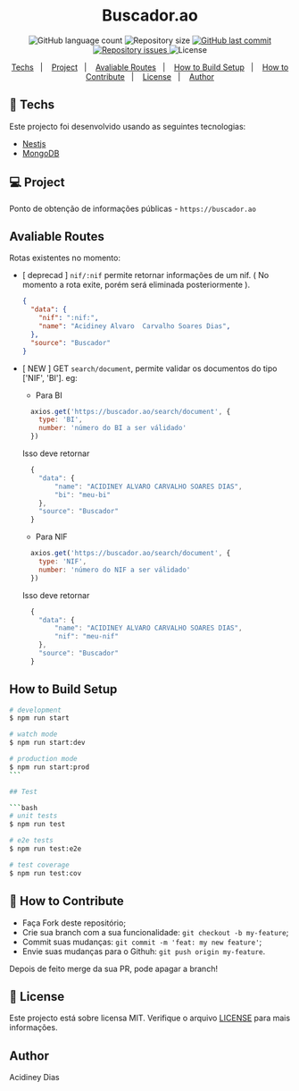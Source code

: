 <h1 align="center">
    Buscador.ao
</h1>
<p align="center">
    <img alt="GitHub language count" src="https://img.shields.io/github/languages/count/acidiney/buscador-ao">
  	<img alt="Repository size" src="https://img.shields.io/github/repo-size/acidiney/buscador-ao">
  	<a href="https://github.com/acidiney/buscador-ao/commits/master">
    	<img alt="GitHub last commit" src="https://img.shields.io/github/last-commit/acidiney/buscador-ao">
  	</a>
  	<a href="https://github.com/acidiney/buscador-ao/issues">
    	<img alt="Repository issues" src="https://img.shields.io/github/issues/acidiney/buscador-ao">
  	</a>
  	<img alt="License" src="https://img.shields.io/badge/license-MIT-brightgreen">
</p>

<p align="center">
  <a href="#rocket-techs">Techs</a>&nbsp;&nbsp;&nbsp;|&nbsp;&nbsp;&nbsp;
  <a href="#-project">Project</a>&nbsp;&nbsp;&nbsp;|&nbsp;&nbsp;&nbsp;
  <a href="#avaliable-routes">Avaliable Routes</a>&nbsp;&nbsp;&nbsp;|&nbsp;&nbsp;&nbsp;
  <a href="#-how-to-build-setup">How to Build Setup</a>&nbsp;&nbsp;&nbsp;|&nbsp;&nbsp;&nbsp;
  <a href="#-how-to-contribute">How to Contribute</a>&nbsp;&nbsp;&nbsp;|&nbsp;&nbsp;&nbsp;
  <a href="#memo-license">License</a>&nbsp;&nbsp;&nbsp;|&nbsp;&nbsp;&nbsp;
  <a href="#-author">Author</a>
</p>



## :rocket: Techs

Este projecto foi desenvolvido usando as seguintes tecnologias:

- [Nestjs](https://nestjs.org)
- [MongoDB](https://mongodb.com)

## 💻 Project

Ponto de obtenção de informações públicas - `https://buscador.ao`

## Avaliable Routes

Rotas existentes no momento:

- [ deprecad ] `nif/:nif` permite retornar informações de um nif. ( No momento a rota exite, porém será eliminada posteriormente ).

  ```json
  {
    "data": {
      "nif": ":nif:",
      "name": "Acidiney Alvaro  Carvalho Soares Dias",
    },
    "source": "Buscador"
  }
  ```

- [ NEW ] GET `search/document`, permite validar os documentos do tipo ['NIF', 'BI'].
eg: 

  - Para BI
  ```js
    axios.get('https://buscador.ao/search/document', {
      type: 'BI',
      number: 'número do BI a ser válidado'
    })
  ```

  Isso deve retornar

  ```js
    {
      "data": {
          "name": "ACIDINEY ALVARO CARVALHO SOARES DIAS",
          "bi": "meu-bi"
      },
      "source": "Buscador"
    }
  ```

  - Para NIF 
  ```js
    axios.get('https://buscador.ao/search/document', {
      type: 'NIF',
      number: 'número do NIF a ser válidado'
    })
  ```

  Isso deve retornar
  ```js
    {
      "data": {
          "name": "ACIDINEY ALVARO CARVALHO SOARES DIAS",
          "nif": "meu-nif"
      },
      "source": "Buscador"
    }
  ```

## How to  Build Setup

```bash
# development
$ npm run start

# watch mode
$ npm run start:dev

# production mode
$ npm run start:prod
​```

## Test

​```bash
# unit tests
$ npm run test

# e2e tests
$ npm run test:e2e

# test coverage
$ npm run test:cov
```

## 🤔 How to Contribute

- Faça Fork deste repositório;
- Crie sua branch com a sua funcionalidade: `git checkout -b my-feature`;
- Commit suas mudanças: `git commit -m 'feat: my new feature'`;
- Envie suas mudanças para o Githuh: `git push origin my-feature`.

Depois de feito merge da sua PR, pode apagar a branch!

## :memo: License

Este projecto está sobre licensa MIT. Verifique o arquivo [LICENSE](LICENSE) para mais informações.

## Author

Acidiney Dias
